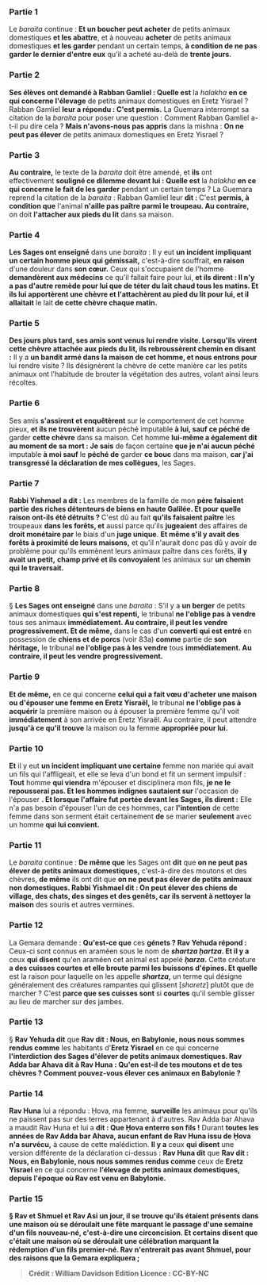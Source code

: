 
### Partie 1
Le <i>baraita</i> continue : <b>Et un boucher peut acheter</b> de petits animaux domestiques <b>et les abattre</b>, et à nouveau <b>acheter</b> de petits animaux domestiques <b>et les garder</b> pendant un certain temps, <b>à condition de ne pas garder le dernier d'entre eux</b> qu'il a acheté au-delà de <b>trente jours.</b>

### Partie 2
<b>Ses élèves ont demandé à Rabban Gamliel : Quelle est</b> la <i>halakha</i> <b>en ce qui concerne l'élevage</b> de petits animaux domestiques en Eretz Yisrael ? Rabban Gamliel <b>leur a répondu : C'est permis.</b> La Guemara interrompt sa citation de la <i>baraita</i> pour poser une question : Comment Rabban Gamliel a-t-il pu dire cela ? <b>Mais n'avons-nous pas appris</b> dans la mishna : <b>On ne peut pas élever</b> de petits animaux domestiques en Eretz Yisrael ?

### Partie 3
<b>Au contraire,</b> le texte de la <i>baraita</i> doit être amendé, et <b>ils</b> ont effectivement <b>souligné ce dilemme devant lui : Quelle est</b> la <i>halakha</i> <b>en ce qui concerne le fait de les garder</b> pendant un certain temps ? La Guemara reprend la citation de la <i>baraita</i> : Rabban Gamliel leur <b>dit : </b> C'est <b>permis, à condition que</b> l'animal <b>n'aille pas paître parmi le troupeau. Au contraire,</b> on doit <b>l'attacher aux pieds du lit</b> dans sa maison.

### Partie 4
<b>Les Sages ont enseigné</b> dans une <i>baraita</i> : Il y eut <b>un incident impliquant un certain homme pieux qui gémissait,</b> c'est-à-dire souffrait, <b>en raison</b> d'une douleur dans <b>son cœur.</b> Ceux qui s'occupaient de l'homme <b>demandèrent aux médecins</b> ce qu'il fallait faire pour lui, <b>et ils dirent : Il n'y a pas d'autre remède pour lui que de téter du lait chaud tous les matins. Et ils lui apportèrent une chèvre et l'attachèrent au pied du lit pour lui, et il allaitait</b> le lait <b>de cette chèvre chaque matin.</b>

### Partie 5
<b>Des jours plus tard, ses amis sont venus lui rendre visite. Lorsqu'ils virent cette chèvre attachée aux pieds du lit, ils rebroussèrent chemin en disant :</b> Il y a <b>un bandit armé dans la <b>maison de cet</b> homme, et nous entrons pour</b> lui rendre visite ? </b> Ils désignèrent la chèvre de cette manière car les petits animaux ont l'habitude de brouter la végétation des autres, volant ainsi leurs récoltes.

### Partie 6
Ses amis <b>s'assirent et enquêtèrent</b> sur le comportement de cet homme pieux, <b>et ils ne trouvèrent</b> aucun péché imputable <b>à lui, sauf ce péché de</b> garder <b>cette chèvre</b> dans sa maison. Cet homme <b>lui-même a également dit au moment de sa mort : Je sais</b> de façon certaine <b>que je n'ai aucun péché</b> imputable <b>à moi sauf</b> le <b>péché de</b> garder <b>ce bouc</b> dans ma maison, <b>car j'ai transgressé la déclaration de mes collègues,</b> les Sages.

### Partie 7
<b>Rabbi Yishmael a dit :</b> Les membres de la famille de mon <b>père faisaient partie des riches détenteurs de biens en haute Galilée. Et pour quelle raison ont-ils été détruits ? </b> C'est dû au fait <b>qu'ils faisaient paître</b> les troupeaux <b>dans les forêts, et</b> aussi parce qu'ils <b>jugeaient</b> des affaires de <b>droit monétaire par</b> le biais d'un <b>juge unique</b>. <b>Et même s'il y avait des forêts à proximité de leurs maisons,</b> et qu'il n'aurait donc pas dû y avoir de problème pour qu'ils emmènent leurs animaux paître dans ces forêts, <b>il y avait un petit,</b> <b>champ privé et ils convoyaient</b> les animaux sur <b>un chemin qui le traversait.</b>

### Partie 8
§ <b>Les Sages ont enseigné</b> dans une <i>baraita</i> : S'il y a <b>un berger</b> de petits animaux domestiques <b>qui s'est repenti,</b> le tribunal <b>ne l'oblige pas à vendre</b> tous ses animaux <b>immédiatement. Au contraire, il peut les vendre</b> <b>progressivement. Et de même,</b> dans le cas d'un <b>converti qui est entré</b> en possession de <b>chiens et de porcs</b> (voir 83a) <b>comme</b> partie de <b>son héritage,</b> le tribunal <b>ne l'oblige pas à les vendre</b> tous <b>immédiatement. Au contraire, il peut les vendre</b> <b>progressivement.</b>

### Partie 9
<b>Et de même,</b> en ce qui concerne <b>celui qui a fait vœu d'acheter une maison ou d'épouser une femme en Eretz Yisraël,</b> le tribunal <b>ne l'oblige pas à acquérir</b> la première maison ou à épouser la première femme qu'il voit <b>immédiatement</b> à son arrivée en Eretz Yisraël. Au contraire, il peut attendre <b>jusqu'à ce qu'il trouve</b> la maison ou la femme <b>appropriée pour lui.</b>

### Partie 10
<b>Et</b> il y eut <b>un incident impliquant une certaine</b> femme non mariée qui avait un fils qui l'affligeait, et elle se leva d'un bond et fit un serment</b> impulsif : <b>Tout</b> homme <b>qui viendra</b> m'épouser et disciplinera mon fils, <b>je ne le repousserai pas. Et les hommes indignes sautaient sur</b> l'occasion de l'épouser <b>. Et lorsque l'affaire fut portée devant les Sages, ils dirent :</b> Elle n'a pas besoin d'épouser l'un de ces hommes, car <b>l'intention</b> de cette femme dans son serment était certainement <b>de</b> se marier <b>seulement</b> avec un homme <b>qui lui convient.</b>

### Partie 11
Le <i>baraita</i> continue : <b>De même que</b> les Sages ont <b>dit</b> que <b>on ne peut pas élever de petits animaux domestiques,</b> c'est-à-dire des moutons et des chèvres, <b>de même</b> ils ont dit</b> que <b>on ne peut pas élever de petits animaux non domestiques. Rabbi Yishmael dit : On peut élever des chiens de village, des chats, des singes et des genêts, car ils servent à nettoyer la maison</b> des souris et autres vermines.

### Partie 12
La Gemara demande : <b>Qu'est-ce que</b> ces <b>génets ? Rav Yehuda répond : </b> Ceux-ci sont connus en araméen sous le nom de <b><i>shartza ḥartza</i>. Et il y a</b> ceux <b>qui disent</b> qu'en araméen cet animal est appelé <b><i>ḥarza</i>.</b> Cette créature <b>a des cuisses courtes et elle broute parmi les buissons d'épines. Et quelle</b> est la raison pour laquelle on les appelle <b><i>shartza</i>,</b> un terme qui désigne généralement des créatures rampantes qui glissent [<i>shoretz</i>] plutôt que de marcher ? C'est <b>parce que ses cuisses sont</b> si <b>courtes</b> qu'il semble glisser au lieu de marcher sur des jambes.

### Partie 13
§ <b>Rav Yehuda dit</b> que <b>Rav dit : Nous, en Babylonie, nous nous sommes rendus comme</b> les habitants d'<b>Eretz Yisrael</b> en ce qui concerne <b>l'interdiction des Sages d'élever de <b>petits animaux domestiques</b>. Rav Adda bar Ahava dit à Rav Huna : Qu'en est-il de tes moutons et de tes chèvres ? Comment pouvez-vous élever ces animaux en Babylonie ?

### Partie 14
Rav Huna</b> lui a répondu : Ḥova,</b> ma femme, <b>surveille</b> les animaux pour qu'ils ne paissent pas sur des terres appartenant à d'autres. Rav Adda bar Ahava a maudit Rav Huna et lui a <b>dit : Que Ḥova enterre son fils !</b> Durant <b>toutes les années de Rav Adda bar Ahava, aucun enfant de Rav Huna issu de Ḥova n'a survécu,</b> à cause de cette malédiction. <b>Il y a</b> ceux <b>qui disent</b> une version différente de la déclaration ci-dessus : <b>Rav Huna dit</b> que <b>Rav dit : Nous, en Babylonie, nous nous sommes rendus comme</b> ceux de <b>Eretz Yisrael</b> en ce qui concerne <b>l'élevage de <b>petits animaux domestiques, depuis</b> l'époque <b>où Rav est venu en Babylonie.</b>

### Partie 15
§ <b>Rav et Shmuel et Rav Asi</b> un jour, <b>il se trouve qu'ils étaient</b> présents <b>dans une maison</b> où se déroulait une fête marquant le passage <b>d'une semaine d'un <b>fils nouveau-né,</b> c'est-à-dire une circoncision. <b>Et certains disent que c'était une maison</b> où se déroulait une célébration marquant la <b>rédemption</b> d'un <b>fils premier-né. Rav</b> n'entrerait <b>pas avant Shmuel,</b> pour des raisons que la Gemara expliquera ;

>Crédit : William Davidson Edition
>Licence : CC-BY-NC